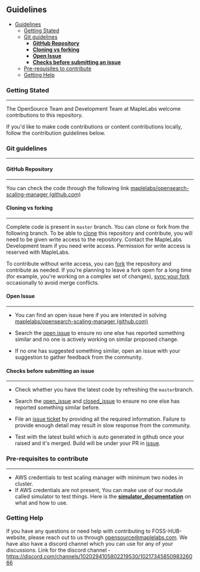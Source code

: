 ## Guidelines

- [Guidelines](#guidelines)
  - [Getting Stated](#getting-stated)
  - [Git guidelines](#git-guidelines)
    - [**GitHub Repository**](#github-repository)
    - [**Cloning vs forking**](#cloning-vs-forking)
    - [**Open Issue**](#open-issue)
    - [**Checks before submitting an issue**](#checks-before-submitting-an-issue)
  - [Pre-requisites to contribute](#pre-requisites-to-contribute)
  - [Getting Help](#getting-help)


### Getting Stated

------

The OpenSource Team and Development Team at MapleLabs welcome contributions to this repository.

If you'd like to make code contributions or content contributions locally, follow the contribution guidelines below.



### Git guidelines

------

#### **GitHub Repository**

------

You can check the code through the following link [maplelabs/opensearch-scaling-manager (github.com)](https://github.com/maplelabs/opensearch-scaling-manager)



#### **Cloning vs forking**

------

Complete code is present in `master` branch. You can clone or fork from the following branch. To be able to [clone](https://help.github.com/en/github/creating-cloning-and-archiving-repositories/cloning-a-repository) this repository and contribute, you will need to be given write access to the repository. Contact the MapleLabs Development team if you need write access. Permission for write access is reserved with MapleLabs.

To contribute without write access, you can [fork](https://help.github.com/en/github/getting-started-with-github/fork-a-repo) the repository and contribute as needed. If you're planning to leave a fork open for a long time (for example, you're working on a complex set of changes), [sync your fork](https://docs.github.com/en/github/collaborating-with-issues-and-pull-requests/syncing-a-fork) occasionally to avoid merge conflicts.



#### **Open Issue**

------

- You can find an open issue here if you are intersted in solving [maplelabs/opensearch-scaling-manager (github.com)](https://github.com/maplelabs/opensearch-scaling-manager/issues)

- Search the [open issue](maplelabs/opensearch-scaling-manager (github.com)) to ensure no one else has reported something similar and no one is actively working on similar proposed change.
- If no one has suggested something similar, open an issue with your suggestion to gather feedback from the community.



#### **Checks before submitting an issue**

------

- Check whether you have the latest code by refreshing the `master`branch.

- Search the [open_issue](https://github.com/maplelabs/opensearch-scaling-manager/issues) and [closed_issue](https://github.com/maplelabs/opensearch-scaling-manager/issues?q=is%3Aissue+is%3Aclosed) to ensure no one else has reported something similar before.
- File an [issue ticket](https://github.com/maplelabs/opensearch-scaling-manager/issues/new/choose) by providing all the required information. Failure to provide enough detail may result in slow response from the community.
- Test with the latest build which is auto generated in github once your raised and it's merged. Build will be under your PR in [issue](https://github.com/maplelabs/opensearch-scaling-manager/actions).



### Pre-requisites to contribute

------

- AWS credentials to test scaling manager with minimum two nodes in cluster.
- If AWS credentials are not present, You can make use of our module called simulator to test things. Here is the **[simulator_documentation](https://github.com/maplelabs/opensearch-scaling-manager/blob/master/docs/readme_simulator.md)** on what and how to use.



### Getting Help

If you have any questions or need help with contributing to FOSS-HUB-website, please reach out to us through [opensource@maplelabs.com](mailto:opensource@maplelabs.com). We have also have a discord channel which you can use for any of your discussions. Link for the discord channel - https://discord.com/channels/1020294105802219530/1021734585098326066
